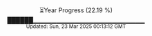 <p align="center">
⏳Year Progress (22.19 %)<br>
██████▁▁▁▁▁▁▁▁▁▁▁▁▁▁▁▁▁▁▁▁▁▁▁▁ <br>
<sub>Updated: Sun, 23 Mar 2025 00:13:12 GMT</sub>
</p>

